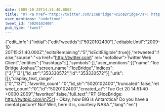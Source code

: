 ```yaml
---
date: 2009-10-20T14:51:40.000Z
title: "RT <a href='http://twitter.com/IceBridge'>@IceBridge</a>: http://twitpic.com/m75r1 - Okay, how BIG is Antarctica? Do you have a mental picture? No? Well, here it is, courtesy NASA.″"
user_mentions: "undefined"
tweet_id: "5020102400"
pub_type: "tweet"
---
```

{"edit_info":{"initial":{"editTweetIds":["5020102400"],"editableUntil":"2009-10-20T15:21:40.000Z","editsRemaining":"5","isEditEligible":true}},"retweeted":false,"source":"<a href=\"http://twitter.com\" rel=\"nofollow\">Twitter Web Client</a>","entities":{"hashtags":[],"symbols":[],"user_mentions":[{"name":"Ice Bridge Joshua","screen_name":"IceBridge","indices":["3","13"],"id_str":"353330572","id":"353330572"}],"urls":[]},"display_text_range":["0","137"],"favorite_count":"0","id_str":"5020102400","truncated":false,"retweet_count":"0","id":"5020102400","created_at":"Tue Oct 20 14:51:40 +0000 2009","favorited":false,"full_text":"RT @IceBridge: http://twitpic.com/m75r1 - Okay, how BIG is Antarctica? Do you have a mental picture? No? Well, here it is, courtesy NASA.","lang":"en"}
